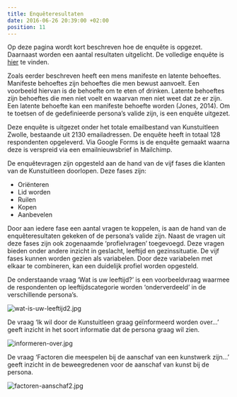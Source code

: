 ```yaml
---
title: Enquêteresultaten
date: 2016-06-26 20:39:00 +02:00
position: 11
---
```


Op deze pagina wordt kort beschreven hoe de enquête is opgezet. Daarnaast worden een aantal resultaten uitgelicht. De volledige enquête is [hier](http://hndbk.siteleaf.net/weten/de-enquetevragen/) te vinden.

Zoals eerder beschreven heeft een mens manifeste en latente behoeftes. Manifeste behoeftes zijn behoeftes die men bewust aanvoelt. Een voorbeeld hiervan is de behoefte om te eten of drinken. Latente behoeftes zijn behoeftes die men niet voelt en waarvan men niet weet dat ze er zijn. Een latente behoefte kan een manifeste behoefte worden (Jones, 2014). Om te toetsen of de gedefinieerde persona’s valide zijn, is een enquête uitgezet. 

Deze enquête is uitgezet onder het totale emailbestand van Kunstuitleen Zwolle, bestaande uit 2130 emailadressen. De enquête heeft in totaal 128 respondenten opgeleverd. Via Google Forms is de enquête gemaakt waarna deze is verspreid via een emailnieuwsbrief in Mailchimp. 

De enquêtevragen zijn opgesteld aan de hand van de vijf fases die klanten van de Kunstuitleen doorlopen. Deze fases zijn:

* Oriënteren
* Lid worden
* Ruilen
* Kopen
* Aanbevelen

Door aan iedere fase een aantal vragen te koppelen, is aan de hand van de enquêteresultaten gekeken of de persona’s valide zijn. Naast de vragen uit deze fases zijn ook zogenaamde ‘profielvragen’ toegevoegd. Deze vragen bieden onder andere inzicht in geslacht, leeftijd en gezinssituatie. De vijf fases kunnen worden gezien als variabelen. Door deze variabelen met elkaar te combineren, kan een duidelijk profiel worden opgesteld. 

De onderstaande vraag ‘Wat is uw leeftijd?’ is een voorbeeldvraag waarmee de respondenten op leeftijdscategorie worden ‘onderverdeeld’ in de verschillende persona’s. 

![wat-is-uw-leeftijd2.jpg](/uploads/wat-is-uw-leeftijd2.jpg)


De vraag ‘Ik wil door de Kunstuitleen graag geïnformeerd worden over…’ geeft inzicht in het soort informatie dat de persona graag wil zien. 

![informeren-over.jpg](/uploads/informeren-over.jpg)


De vraag ‘Factoren die meespelen bij de aanschaf van een kunstwerk zijn…’ geeft inzicht in de beweegredenen voor de aanschaf van kunst bij de persona. 

![factoren-aanschaf2.jpg](/uploads/factoren-aanschaf2.jpg)


